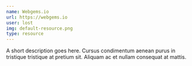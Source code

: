 ```yaml
---
name: Webgems.io
url: https://webgems.io
user: lost
img: default-resource.png
type: resource
---
```


A short description goes here. Cursus condimentum aenean purus in tristique tristique at pretium sit. Aliquam ac et nullam consequat at mattis.

